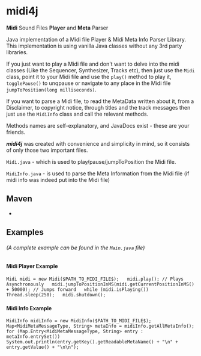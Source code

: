 # midi4j
**Midi** Sound Files **Player** and **Meta** Parser


Java implementation of a Midi file Player & Midi Meta Info Parser Library.
This implementation is using vanilla Java classes without any 3rd party libraries.

If you just want to play a Midi file and don't want to delve into the midi classes (Like the Sequencer, Synthesizer, Tracks etc),
then just use the `Midi` class, point it to your Midi file and use the `play()` method to play it, `togglePause()` to
unqpause or navigate to any place in the Midi file `jumpToPosition(long milliseconds)`.

If you want to parse a Midi file, to read the MetaData written about it, from a Disclaimer, to copyright notice, through
titles and the track messages then just use the `MidiInfo` class
and call the relevant methods.

Methods names are self-explanatory, and JavaDocs exist - these are your friends.

**_midi4j_** was created with convenience and simplicity in mind, so it consists of only those two important files.

`Midi.java` - which is used to play/pause/jumpToPosition the Midi file.

`MidiInfo.java` - is used to parse the Meta Information from the Midi file (if midi info was indeed put into the Midi
file)


## Maven
-

## Examples

###### (A complete example can be found in the `Main.java` file)

#### Midi Player Example

`Midi midi = new Midi($PATH_TO_MIDI_FILE$);  
midi.play(); // Plays Asynchronously  
midi.jumpToPositionInMS(midi.getCurrentPositionInMS() + 50000); // Jumps forward  
while (midi.isPlaying())  
Thread.sleep(250);  
midi.shutdown();`

#### Midi Info Example

`MidiInfo midiInfo = new MidiInfo($PATH_TO_MIDI_FILE$);  
Map<MidiMetaMessageType, String> metaInfo = midiInfo.getAllMetaInfo();  
for (Map.Entry<MidiMetaMessageType, String> entry : metaInfo.entrySet())  
System.out.println(entry.getKey().getReadableMetaName() + "\n" + entry.getValue() + "\n\n");  
`  
